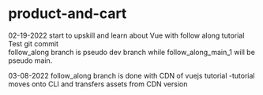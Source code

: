 # product-and-cart
02-19-2022 start to upskill and learn about Vue with follow along tutorial  
Test git commit  
follow_along branch is pseudo dev branch while follow_along_main_1 will be pseudo main.  

03-08-2022 follow_along branch is done with CDN of vuejs tutorial 
-tutorial moves onto CLI and transfers assets from CDN version
